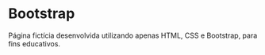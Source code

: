 # Bootstrap

Página fictícia desenvolvida utilizando apenas HTML, CSS e Bootstrap, para fins educativos.
